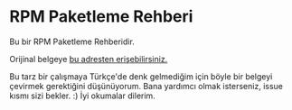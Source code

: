 # RPM Paketleme Rehberi 

Bu bir RPM Paketleme Rehberidir. 

Orijinal belgeye [bu adresten erişebilirsiniz.](https://rpm-packaging-guide.github.io/)

Bu tarz bir çalışmaya Türkçe'de denk gelmediğim için böyle bir belgeyi çevirmek gerektiğini düşünüyorum.
Bana yardımcı olmak isterseniz, issue kısmı sizi bekler. :) 
İyi okumalar dilerim. 
